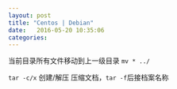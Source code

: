 ```yaml
---
layout: post
title: "Centos | Debian" 
date:   2016-05-20 10:35:06
categories:
---
```


<!-- more -->
当前目录所有文件移动到上一级目录 `mv * ../`

`tar -c/x` 创建/解压 压缩文档，`tar -f`后接档案名称
